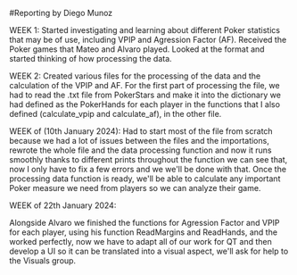 #Reporting by Diego Munoz

WEEK 1:
Started investigating and learning about different Poker statistics that may be of use, including VPIP and Agression Factor (AF).
Received the Poker games that Mateo and Alvaro played. Looked at the format and started thinking of how processing the data.

WEEK 2:
Created various files for the processing of the data and the calculation of the VPIP and AF. For the first part of processing the file, we had to read the .txt file from PokerStars and make it into the dictionary we had defined as the PokerHands for each player in the functions that I also defined (calculate_vpip and calculate_af), in the other file.


WEEK of (10th January 2024):
Had to start most of the file from scratch because we had a lot of issues between the files and the importations, rewrote the whole file and the data processing function and now it runs smoothly thanks to different prints throughout the function we can see that, now I only have to fix a few errors and we we'll be done with that. Once the processing data function is ready, we'll be able to calculate any important Poker measure we need from players so we can analyze their game.

WEEK of 22th January 2024:

Alongside Alvaro we finished the functions for Agression Factor and VPIP for each player, using his function ReadMargins and ReadHands, and the worked perfectly, now we have to adapt all of our work for QT and then develop a UI so it can be translated into a visual aspect, we'll ask for help to the Visuals group.

